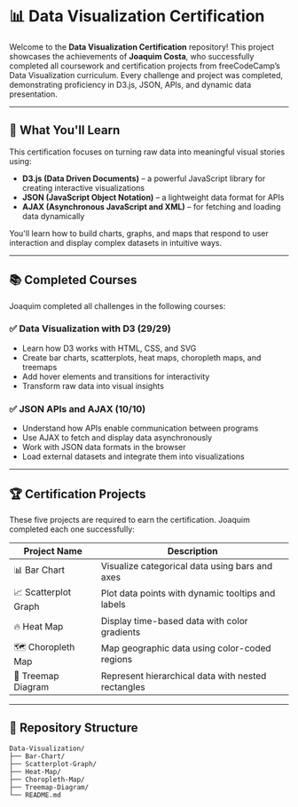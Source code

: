 # 📊 Data Visualization Certification

Welcome to the **Data Visualization Certification** repository! This project showcases the achievements of **Joaquim Costa**, who successfully completed all coursework and certification projects from freeCodeCamp’s Data Visualization curriculum. Every challenge and project was completed, demonstrating proficiency in D3.js, JSON, APIs, and dynamic data presentation.

---

## 🧠 What You'll Learn

This certification focuses on turning raw data into meaningful visual stories using:

- **D3.js (Data Driven Documents)** – a powerful JavaScript library for creating interactive visualizations  
- **JSON (JavaScript Object Notation)** – a lightweight data format for APIs  
- **AJAX (Asynchronous JavaScript and XML)** – for fetching and loading data dynamically

You'll learn how to build charts, graphs, and maps that respond to user interaction and display complex datasets in intuitive ways.

---

## 📚 Completed Courses

Joaquim completed all challenges in the following courses:

### ✅ Data Visualization with D3 (29/29)

- Learn how D3 works with HTML, CSS, and SVG  
- Create bar charts, scatterplots, heat maps, choropleth maps, and treemaps  
- Add hover elements and transitions for interactivity  
- Transform raw data into visual insights

### ✅ JSON APIs and AJAX (10/10)

- Understand how APIs enable communication between programs  
- Use AJAX to fetch and display data asynchronously  
- Work with JSON data formats in the browser  
- Load external datasets and integrate them into visualizations

---

## 🏆 Certification Projects

These five projects are required to earn the certification. Joaquim completed each one successfully:

| Project Name                              | Description                                                                 |
|------------------------------------------|-----------------------------------------------------------------------------|
| 📊 Bar Chart                              | Visualize categorical data using bars and axes                             |
| 📈 Scatterplot Graph                      | Plot data points with dynamic tooltips and labels                          |
| 🔥 Heat Map                               | Display time-based data with color gradients                               |
| 🗺️ Choropleth Map                         | Map geographic data using color-coded regions                              |
| 🌳 Treemap Diagram                        | Represent hierarchical data with nested rectangles                         |

---

## 📂 Repository Structure

```plaintext
Data-Visualization/
├── Bar-Chart/
├── Scatterplot-Graph/
├── Heat-Map/
├── Choropleth-Map/
├── Treemap-Diagram/
└── README.md
